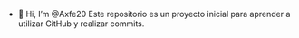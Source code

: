- 👋 Hi, I’m @Axfe20
Este repositorio es un proyecto inicial para aprender a utilizar GitHub y realizar commits.

<!---
Axfe20/Axfe20 is a ✨ special ✨ repository because its `README.md` (this file) appears on your GitHub profile.
You can click the Preview link to take a look at your changes.
--->
